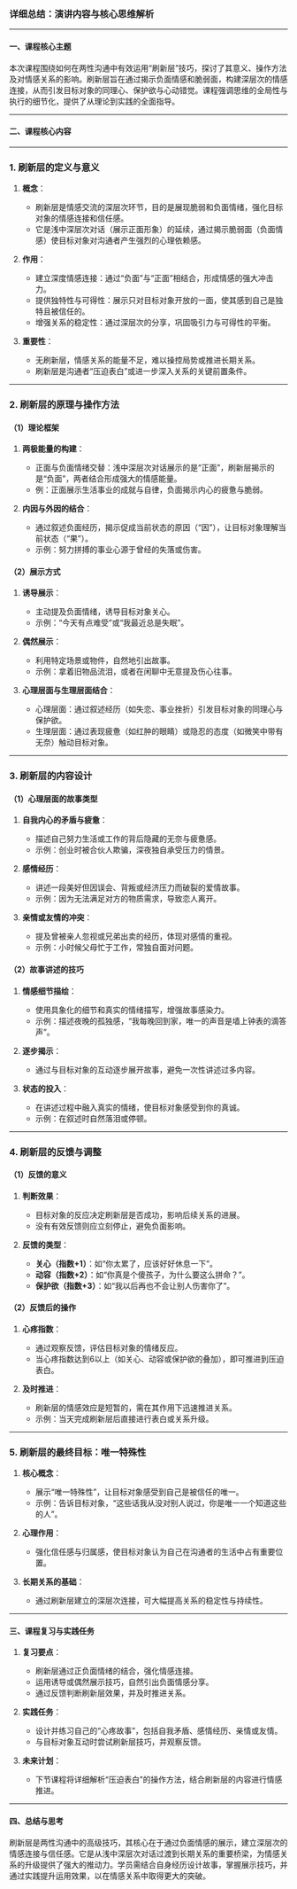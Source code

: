 ### **详细总结：演讲内容与核心思维解析**

---

#### **一、课程核心主题**

本次课程围绕如何在两性沟通中有效运用“刷新层”技巧，探讨了其意义、操作方法及对情感关系的影响。刷新层旨在通过揭示负面情感和脆弱面，构建深层次的情感连接，从而引发目标对象的同理心、保护欲与心动错觉。课程强调思维的全局性与执行的细节化，提供了从理论到实践的全面指导。

---

#### **二、课程核心内容**

---

### **1. 刷新层的定义与意义**

1. **概念**：
   - 刷新层是情感交流的深层次环节，目的是展现脆弱和负面情绪，强化目标对象的情感连接和信任感。
   - 它是浅中深层次对话（展示正面形象）的延续，通过揭示脆弱面（负面情感）使目标对象对沟通者产生强烈的心理依赖感。

2. **作用**：
   - 建立深度情感连接：通过“负面”与“正面”相结合，形成情感的强大冲击力。
   - 提供独特性与可得性：展示只对目标对象开放的一面，使其感到自己是独特且被信任的。
   - 增强关系的稳定性：通过深层次的分享，巩固吸引力与可得性的平衡。

3. **重要性**：
   - 无刷新层，情感关系的能量不足，难以操控局势或推进长期关系。
   - 刷新层是沟通者“压迫表白”或进一步深入关系的关键前置条件。

---

### **2. 刷新层的原理与操作方法**

#### **（1）理论框架**

1. **两极能量的构建**：
   - 正面与负面情绪交替：浅中深层次对话展示的是“正面”，刷新层揭示的是“负面”，两者结合形成强大的情感能量。
   - 例：正面展示生活事业的成就与自律，负面揭示内心的疲惫与脆弱。

2. **内因与外因的结合**：
   - 通过叙述负面经历，揭示促成当前状态的原因（“因”），让目标对象理解当前状态（“果”）。
   - 示例：努力拼搏的事业心源于曾经的失落或伤害。

#### **（2）展示方式**

1. **诱导展示**：
   - 主动提及负面情绪，诱导目标对象关心。
   - 示例：“今天有点难受”或“我最近总是失眠”。

2. **偶然展示**：
   - 利用特定场景或物件，自然地引出故事。
   - 示例：拿着旧物品流泪，或者在闲聊中无意提及伤心往事。

3. **心理层面与生理层面结合**：
   - 心理层面：通过叙述经历（如失恋、事业挫折）引发目标对象的同理心与保护欲。
   - 生理层面：通过表现疲惫（如红肿的眼睛）或隐忍的态度（如微笑中带有无奈）触动目标对象。

---

### **3. 刷新层的内容设计**

#### **（1）心理层面的故事类型**

1. **自我内心的矛盾与疲惫**：
   - 描述自己努力生活或工作的背后隐藏的无奈与疲惫感。
   - 示例：创业时被合伙人欺骗，深夜独自承受压力的情景。

2. **感情经历**：
   - 讲述一段美好但因误会、背叛或经济压力而破裂的爱情故事。
   - 示例：因为无法满足对方的物质需求，导致恋人离开。

3. **亲情或友情的冲突**：
   - 提及曾被亲人忽视或兄弟出卖的经历，体现对感情的重视。
   - 示例：小时候父母忙于工作，常独自面对问题。

#### **（2）故事讲述的技巧**

1. **情感细节描绘**：
   - 使用具象化的细节和真实的情绪描写，增强故事感染力。
   - 示例：描述夜晚的孤独感，“我每晚回到家，唯一的声音是墙上钟表的滴答声”。

2. **逐步揭示**：
   - 通过与目标对象的互动逐步展开故事，避免一次性讲述过多内容。

3. **状态的投入**：
   - 在讲述过程中融入真实的情绪，使目标对象感受到你的真诚。
   - 示例：在叙述时自然落泪或停顿。

---

### **4. 刷新层的反馈与调整**

#### **（1）反馈的意义**

1. **判断效果**：
   - 目标对象的反应决定刷新层是否成功，影响后续关系的进展。
   - 没有有效反馈则应立刻停止，避免负面影响。

2. **反馈的类型**：
   - **关心（指数+1）**：如“你太累了，应该好好休息一下”。
   - **动容（指数+2）**：如“你真是个傻孩子，为什么要这么拼命？”。
   - **保护欲（指数+3）**：如“我以后再也不会让别人伤害你了”。

#### **（2）反馈后的操作**

1. **心疼指数**：
   - 通过观察反馈，评估目标对象的情绪反应。
   - 当心疼指数达到6以上（如关心、动容或保护欲的叠加），即可推进到压迫表白。

2. **及时推进**：
   - 刷新层的情感效应是短暂的，需在其作用下迅速推进关系。
   - 示例：当天完成刷新层后直接进行表白或关系升级。

---

### **5. 刷新层的最终目标：唯一特殊性**

1. **核心概念**：
   - 展示“唯一特殊性”，让目标对象感受到自己是被信任的唯一。
   - 示例：告诉目标对象，“这些话我从没对别人说过，你是唯一一个知道这些的人”。

2. **心理作用**：
   - 强化信任感与归属感，使目标对象认为自己在沟通者的生活中占有重要位置。

3. **长期关系的基础**：
   - 通过刷新层建立的深层次连接，可大幅提高关系的稳定性与持续性。

---

#### **三、课程复习与实践任务**

1. **复习要点**：
   - 刷新层通过正负面情绪的结合，强化情感连接。
   - 运用诱导或偶然展示技巧，自然引出负面情感分享。
   - 通过反馈判断刷新层效果，并及时推进关系。

2. **实践任务**：
   - 设计并练习自己的“心疼故事”，包括自我矛盾、感情经历、亲情或友情。
   - 与目标对象互动时尝试刷新层技巧，并观察反馈。

3. **未来计划**：
   - 下节课程将详细解析“压迫表白”的操作方法，结合刷新层的内容进行情感推进。

---

#### **四、总结与思考**

刷新层是两性沟通中的高级技巧，其核心在于通过负面情感的展示，建立深层次的情感连接与信任感。它是从浅中深层次对话过渡到长期关系的重要桥梁，为情感关系的升级提供了强大的推动力。学员需结合自身经历设计故事，掌握展示技巧，并通过实践提升运用效果，以在情感关系中取得更大的突破。
